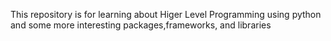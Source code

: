 This repository is for learning about Higer Level Programming using python and some more interesting packages,frameworks, and libraries

